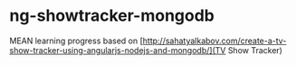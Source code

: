 ng-showtracker-mongodb
======================

MEAN learning progress based on [http://sahatyalkabov.com/create-a-tv-show-tracker-using-angularjs-nodejs-and-mongodb/](TV Show Tracker)

